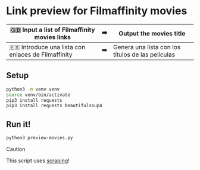 # Link preview for Filmaffinity movies

| 🇬🇧 Input a list of Filmaffinity movies links       | ➡️ | Output the movies title                           |
| -------------------------------------------------- | -- | ------------------------------------------------- |
| 🇪🇸 Introduce una lista con enlaces de Filmaffinity | ➡️ | Genera una lista con los títulos de las películas |

## Setup

```sh
python3 -m venv venv
source venv/bin/activate
pip3 install requests
pip3 install requests beautifulsoup4
```

## Run it!

```sh
python3 preview-movies.py
```

> [!CAUTION]
> This script uses [scraping](https://en.wikipedia.org/wiki/Web_scraping)!
